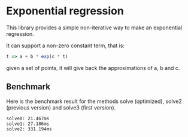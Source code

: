 # Exponential regression

This library provides a simple non-iterative way to make an exponential regression.

It can support a non-zero constant term, that is:

```javascript
t => a + b * exp(c * t)
```

given a set of points, it will give back the approximations of a, b and c.

## Benchmark

Here is the benchmark result for the methods solve (optimized), solve2 (previous version) and solve3 (first version).

```text
solve0: 21.467ms
solve1: 27.186ms
solve2: 331.194ms
```